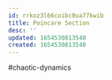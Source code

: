 ```yaml
---
id: rrkoz3l66coibc0ua77kwib
title: Poincare Section
desc: ''
updated: 1654530813540
created: 1654530813540
---
```

#chaotic-dynamics
